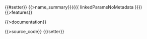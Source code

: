 {{#setter}}
{{>name_summary}}({{{ linkedParamsNoMetadata }}})
{{>features}}

{{>documentation}}

{{>source_code}}
{{/setter}}

